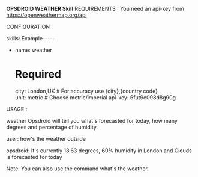 **OPSDROID WEATHER Skill**
REQUIREMENTS :
You need an api-key from https://openweathermap.org/api


CONFIGURATION :

skills:
Example-----
  - name: weather
    # Required
    city: London,UK    # For accuracy use {city},{country code}          
    unit: metric       # Choose metric/imperial
    api-key: 6fut9e098d8g90g


USAGE :

weather
Opsdroid will tell you what's forecasted for today, how many degrees and percentage of humidity.

user: how's the weather outside

opsdroid: It's currently 18.63 degrees, 60% humidity in London and Clouds is forecasted for today

Note: You can also use the command what's the weather.


